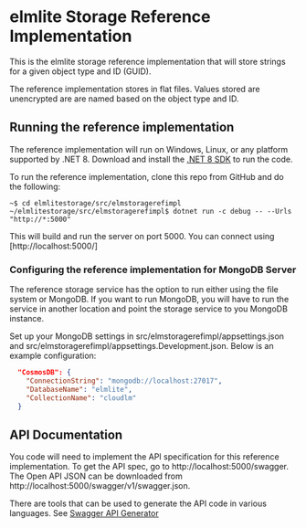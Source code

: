 # elmlite Storage Reference Implementation

This is the elmlite storage reference implementation that will store strings for a given object type and ID (GUID).

The reference implementation stores in flat files. Values stored are unencrypted are are named based on the object type and ID.

## Running the reference implementation

The reference implementation will run on Windows, Linux, or any platform supported by .NET 8. Download and install the [.NET 8 SDK](https://dotnet.microsoft.com/en-us/download/dotnet/8.0) to run the code.

To run the reference implementation, clone this repo from GitHub and do the following:

```
~$ cd elmlitestorage/src/elmstoragerefimpl
~/elmlitestorage/src/elmstoragerefimpl$ dotnet run -c debug -- --Urls "http://*:5000"
```

This will build and run the server on port 5000. You can connect using [http://localhost:5000/]

### Configuring the reference implementation for MongoDB Server

The reference storage service has the option to run either using the file system or MongoDB. If you want to run MongoDB, you will have to run the service in another location and point the storage service to you MongoDB instance.

Set up your MongoDB settings in src/elmstoragerefimpl/appsettings.json and src/elmstoragerefimpl/appsettings.Development.json. Below is an example configuration:

``` json
  "CosmosDB": {
    "ConnectionString": "mongodb://localhost:27017",
    "DatabaseName": "elmlite",
    "CollectionName": "cloudlm"
  }
```

## API Documentation

You code will need to implement the API specification for this reference implementation. To get the API spec, go to 
http://localhost:5000/swagger. The Open API JSON can be downloaded from http://localhost:5000/swagger/v1/swagger.json.

There are tools that can be used to generate the API code in various languages. See  [Swagger API Generator](https://github.com/swagger-api/swagger-codegen#to-generate-a-sample-client-library)
